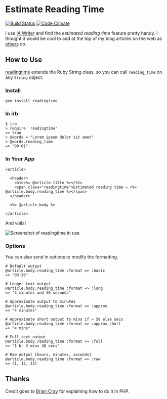 # Estimate Reading Time

[![Build Status](https://secure.travis-ci.org/garethrees/readingtime.png)](http://travis-ci.org/garethrees/readingtime) [![Code Climate](https://codeclimate.com/github/garethrees/coderwall_ruby.png)](https://codeclimate.com/github/garethrees/coderwall_ruby)

I use [iA Writer](http://iawriter.com "iA Writer") and find the *estimated reading time* feature pretty handy. I thought it would be cool to add at the top of my blog articles on the web as [others](http://nicepaul.com "The personal blog of @nicepaul") do.

## How to Use

[readingtime](http://github.com/garethrees/readingtime "Gem to estimate reading time") extends the Ruby String class, so you can call `reading_time` on any `String` object.

### Install

    gem install readingtime

### In irb

    $ irb
    > require 'readingtime'
    => true
    > @words = "Lorem ipsum dolor sit amet"
    > @words.reading_time
    => "00:01"

### In Your App

    <article>

      <header>
        <h1><%= @article.title %></h1>
        <span class="readingtime">Estimated reading time – <%= @article.body.reading_time %></span>
      </header>

      <%= @article.body %>

    </article>

And voila!

![Screenshot of readingtime in use](https://s3.amazonaws.com/github-screenshots/garethrees/readingtime/readingtime-view.png "Screenshot of readingtime in use")

### Options

You can also send in options to modify the formatting.

    # Default output
    @article.body.reading_time :format => :basic
    => "03:36"

    # Longer text output
    @article.body.reading_time :format => :long
    => "3 minutes and 36 seconds"

    # Approximate output to minutes
    @article.body.reading_time :format => :approx
    => "4 minutes"

    # Approximate short output to mins if > 59 else secs
    @article.body.reading_time :format => :approx_short
    => "4 mins"

    # Full text output
    @article.body.reading_time :format => :full
    => "1 hr 3 mins 36 secs"

    # Raw output [hours, minutes, seconds]
    @article.body.reading_time :format => :raw
    => [1, 12, 23]

## Thanks

Credit goes to [Brian Cray](http://briancray.com/2010/04/09/estimated-reading-time-web-design "Brian Cray - Estimated Reading Time in Web Design") for explaining how to do it in PHP.
